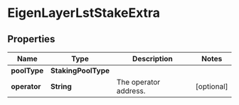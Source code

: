 

# EigenLayerLstStakeExtra


## Properties

| Name | Type | Description | Notes |
|------------ | ------------- | ------------- | -------------|
|**poolType** | **StakingPoolType** |  |  |
|**operator** | **String** | The operator address. |  [optional] |



